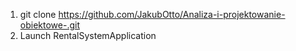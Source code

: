 1. git clone https://github.com/JakubOtto/Analiza-i-projektowanie-obiektowe-.git
2. Launch RentalSystemApplication
